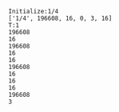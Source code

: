 `Initialize:1/4`<br>
`['1/4', 196608, 16, 0, 3, 16]`<br>
`T:1`<br>
`196608`<br>
`16`<br>
`196608`<br>
`16`<br>
`16`<br>
`196608`<br>
`16`<br>
`16`<br>
`16`<br>
`196608`<br>
`3`<br>

